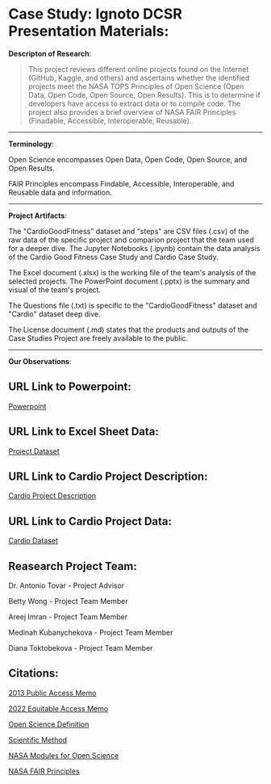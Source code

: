 # Case Study: Ignoto DCSR Presentation Materials: 

**Descripton of Research**: 

> This project reviews different online projects found on the Internet (GitHub, Kaggle, and others) and ascertains whether the identified projects meet the NASA TOPS Principles of Open Science (Open Data, Open Code, Open Source, Open Results). This is to determine if developers have access to extract data or to compile code. The project also provides a brief overview of NASA FAIR Principles (Finadable, Accessible, Interoperable, Reusable). 

---
**Terminology**: 

Open Science encompasses Open Data, Open Code, Open Source, and Open Results.

FAIR Principles encompass Findable, Accessible, Interoperable, and Reusable data and information.

---
**Project Artifacts**:

The "CardioGoodFitness" dataset and "steps" are CSV files (.csv) of the raw data of the specific project and comparion project that the team used for a deeper dive.
The Jupyter Notebooks (.ipynb) contain the data analysis of the Cardio Good Fitness Case Study and Cardio Case Study. 

The Excel document (.xlsx) is the working file of the team's analysis of the selected projects.
The PowerPoint document (.pptx) is the summary and visual of the team's project.

The Questions file (.txt) is specific to the "CardioGoodFitness" dataset and "Cardio" dataset deep dive. 

The License document (.md) states that the products and outputs of the Case Studies Project are freely available to the public.

---

**Our Observations**: 


## URL Link to Powerpoint: 
[Powerpoint](https://www.canva.com/design/DAGLO5h5L-U/GtQWbaLom2BIiSnMF4-cyg/view?utm_content=DAGLO5h5L-U&utm_campaign=designshare&utm_medium=link&utm_source=editor)

## URL Link to Excel Sheet Data: 
[Project Dataset](https://docs.google.com/spreadsheets/d/1O1nlu68Dc1im27d3agRsesjjbSISr_olw8vQcwFQpig/edit?usp=sharing)

## URL Link to Cardio Project Description: 
[Cardio Project Description](https://www.kaggle.com/datasets/saurav9786/cardiogoodfitness)

## URL Link to Cardio Project Data: 
[Cardio Dataset](https://raw.githubusercontent.com/antoniotovargh/Data/main/CardioGoodFitness.csv)

## Reasearch Project Team: 
 
Dr. Antonio Tovar - Project Advisor 

Betty Wong - Project Team Member 

Areej Imran - Project Team Member

Medinah Kubanychekova - Project Team Member

Diana Toktobekova - Project Team Member

## Citations:

[2013 Public Access Memo](https://obamawhitehouse.archives.gov/sites/default/files/microsites/ostp/ostp_public_access_memo_2013.pdf)

[2022 Equitable Access Memo](https://www.whitehouse.gov/wp-content/uploads/2022/08/08-2022-OSTP-Public-Access-Memo.pdf) 

[Open Science Definition](https://www.whitehouse.gov/ostp/news-updates/2023/01/11/fact-sheet-biden-harris-administration-announces-new-actions-to-advance-open-and-equitable-research/#:~:text=The%20principle%20and%20practice%20of%20making%20research%20products%20and%20processes%20available%20to%20all%2C%20while%20respecting%20diverse%20cultures%2C%20maintaining%20security%20and%20privacy%2C%20and%20fostering%20collaborations%2C%20reproducibility%2C%20and%20equity.%E2%80%9D) 

[Scientific Method](https://en.wikipedia.org/wiki/Scientific_method) 

[NASA Modules for Open Science](https://openscience101.org/about)

[NASA FAIR Principles](https://www.earthdata.nasa.gov/learn/articles/making-earth-science-data-fair#:~:text=NASA%20is%20working%20to%20ensure,FAIR)

